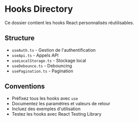 # Hooks Directory

Ce dossier contient les hooks React personnalisés réutilisables.

## Structure

- `useAuth.ts` - Gestion de l'authentification
- `useApi.ts` - Appels API
- `useLocalStorage.ts` - Stockage local
- `useDebounce.ts` - Debouncing
- `usePagination.ts` - Pagination

## Conventions

- Préfixez tous les hooks avec `use`
- Documentez les paramètres et valeurs de retour
- Incluez des exemples d'utilisation
- Testez les hooks avec React Testing Library